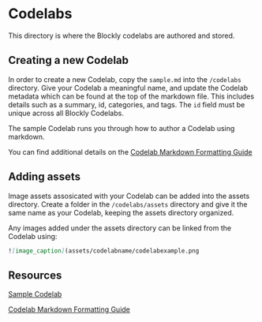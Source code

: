 
# Codelabs

This directory is where the Blockly codelabs are authored and stored.


## Creating a new Codelab

In order to create a new Codelab, copy the ``sample.md`` into the ``/codelabs``
directory. Give your Codelab a meaningful name, and update the Codelab metadata
which can be found at the top of the markdown file. This includes details such
as a summary, id, categories, and tags. The ``id`` field must be unique across
all Blockly Codelabs.

The sample Codelab runs you through how to author a Codelab using markdown.

You can find additional details on the 
[Codelab Markdown Formatting Guide](https://github.com/googlecodelabs/tools/tree/master/claat/parser/md)

## Adding assets

Image assets assosicated with your Codelab can be added into the assets directory.
Create a folder in the ``/codelabs/assets`` directory and give it the same name as
your Codelab, keeping the assets directory organized.

Any images added under the assets directory can be linked from the Codelab using:
```md
![image_caption](assets/codelabname/codelabexample.png
```


## Resources

[Sample Codelab](/sample.md)

[Codelab Markdown Formatting Guide](https://github.com/googlecodelabs/tools/tree/master/claat/parser/md)
